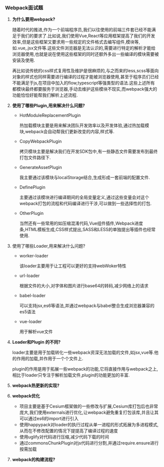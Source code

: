### Webpack面试题

1. **为什么要用webpack?**

   随着时代的推进,作为一个前端程序员,我们以往使用的前端三件套已经不能满足于我们的要求了.比如说,我们使用Vue,React等应用框架提高了我们的开发效率,但是这些框架又要求用一些规定的文件格式去编写组件,模块等,如.vue,.jsx文件等.这些文件浏览器是无法认识的,需要进行特定的解析才能给浏览器使用,也就是说在使用这些框架的同时还额外多出一些编译的模块需要被安装及使用.

   再比如说传统的css样式复用性及维护是很麻烦的,与之而来的less,scss等面向对象的样式也同样需要进行编译的过程才能被浏览器使用,甚至于程序员们已经不能满足于js,在项目中加入的flow,typescript等强类型的语法.这些上述所有都模块最终都要服务于浏览器,手动去维护这些模块不现实,而webpack强大的功能恰恰好能帮我们解析上述流程.

2. **使用了哪些Plugin,用来解决什么问题?**

   - HotModuleReplacementPlugin

     热加载模块主要是用来解决团队开发效率以及开发体验,通过热加载模块,webpack会自动帮我们更新改变的内容,样式等.

   - CopyWebpackPlugin

     拷贝模块主要是解决我们在开发SDK包中,有一些静态文件需要发布到最终打包文件路径下.

   - GenerateAssetPlugin

     我主要通过该模块与localStorage结合,生成形成一套前端的配置文件.

   - DefinePlugin

     主要通过该模块进行编译期间的全局变量定义,通过这些变量会对这个webpack打包的流程和代码编译进行干涉,可以做到一些选择性的打包.

   - OtherPlugin

     当然还有一些常用的如压缩混淆代码,Vue组件插件,Webpack进度条,HTML模板生成,CSS样式提出,SASS和LESS的单独提出等插件也经常使用.

3. 使用了哪些Loader,用来解决什么问题?

   - worker-loader

     该loader主要用于让工程可以更好的支持webWoker特性

   - url-loader

     根据文件的大小,对字体和图片进行base64的转码,减少网络上的请求

   - babel-loader

     可以支持jsx,es6等语法,并通过webpack与babel整合生成浏览器兼容的es5语法

   - vue-loader

     用于解析vue文件

4. **Loader和Plugin 的不同?**

   loader主要是用于加载转化一些webpack资深无法加载的文件,如jsx,vue等.他的作用的加载,并作用于一个个文件上.

   plugin的作用是用于拓展一些webpack的功能,它将直接作用与webpack之上,相比于loader只专注于解析加载文件,plugin的功能更加的丰富.

5. **webpack热更新的实现?**

6. **webpack优化**

   - 项目主要是基于Cesium框架做的一些修改与扩展,Cesium库打包后也非常庞大,我们使用externals进行优化,让webpack避免重复打包该库,并且让其可以通过es6的import进行引入
   - 使用happypack对loader的执行过程从单一进程的形式拓展为多进程模式,从而在不修改配置的情况下提提高了编译过程的速度
   - 使用uglify对代码进行压缩,减少代码下载的时间
   - 通过commonsChunkPlugin对js代码进行分割,并通过require.ensure进行按需加载

7. **webpack的构建流程?**

